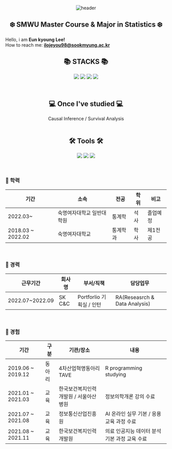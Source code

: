 <div align="center">

![header](https://capsule-render.vercel.app/api?type=waving&color=timeGradient&text=Welcome%20to%20Eun-kyoung's%20GitHub%20👋&animation=twinkling&fontSize=35&fontAlignY=40&fontAlign=50&height=250)


## :snowflake: **SMWU Master Course & Major in Statistics** :snowflake:
</div>

 Hello, i am **Eun kyoung Lee!**<br/> 
 How to reach me: **ilojeyou98@sookmyung.ac.kr**<br/> 
 
<div align=center><h2>📚 STACKS 📚</h2></div>
<div align=center>
<p>
  <img src="https://img.shields.io/badge/R-276DC3?style=flat-square&logo=R&logoColor=white">
  <img src="https://img.shields.io/badge/-SAS-blue?style=flat-square&logo=SAS&logoColor=white">
  <img src="https://img.shields.io/badge/mysql-%2300f.svg?style=flat-square&logo=mysql&logoColor=white">
  <img src="https://img.shields.io/badge/python-3776AB?style=flat-square&logo=python&logoColor=white"> 
 <p>
</div>	
<br>

<div align=center><h2>💻 Once I've studied 💻 </h2></div>	
<div align=center>Causal Inference / Survival Analysis</div>	
<br>

<div align=center><h2>🛠 Tools 🛠</h2></div>
<div align=center>
<p>
<img src="https://img.shields.io/badge/Rstudio-276DC3?style=flat-square&logo=rstudio&logoColor=white"/>
<img src="https://img.shields.io/badge/Google Colab-F9AB00?style=flat-square&logo=Google Colab&logoColor=white"/>
<img src="https://img.shields.io/badge/Slack-E34F26?style=flat-square&logo=HTML5&logoColor=white" />
 <p>
</div>
<br>

### 📝 학력
|기간|소속|전공|학위|비고|
|-|-|-|-|-|
|2022.03~|숙명여자대학교 일반대학원|통계학|석사|졸업예정|
|2018.03 ~ 2022.02|숙명여자대학교|통계학과|학사|제1전공|
<br>

### 🏫 경력
|근무기간|회사명|부서/직책|담당업무|
|-|-|-|-|
|2022.07~2022.09|SK C&C|Portforlio 기획실 / 인턴|RA(Reseasrch & Data Analysis)|
<br>

### 📆 경험
|기간|구분|기관/장소|내용|
|-|-|-|-|
|2019.06 ~ 2019.12|동아리|4차산업혁명동아리 TAVE|R programming studying|
|2021.01 ~ 2021.03|교육|한국보건복지인력개발원 / 서울아산병원|정보의학개론 강의 수료|
|2021.07 ~ 2021.08|교육|정보통신산업진흥원|AI 온라인 실무 기본 / 응용 교육 과정 수료|
|2021.08 ~ 2021.11|교육|한국보건복지인력개발원|의료 인공지능 데이터 분석 기본 과정 교육 수료|
